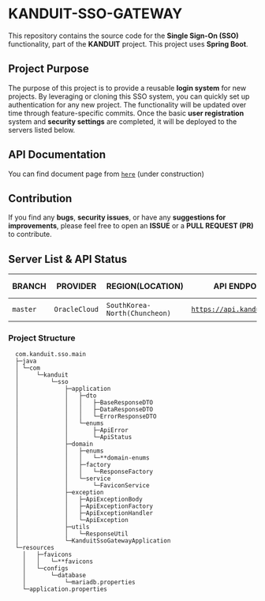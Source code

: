 # KANDUIT-SSO-GATEWAY

This repository contains the source code for the **Single Sign-On (SSO)** functionality, part of the **KANDUIT**
project. This project uses **Spring Boot**.

## Project Purpose

The purpose of this project is to provide a reusable **login system** for new projects. By leveraging or cloning this
SSO system, you can quickly set up authentication for any new project. The functionality will be updated over time
through feature-specific commits. Once the basic **user registration** system and **security settings** are completed,
it will be deployed to the servers listed below.

## API Documentation

You can find document page from [`here`](https://api.kanduit.tech/docs) (under construction)

## Contribution

If you find any **bugs**, **security issues**, or have any **suggestions for improvements**, please feel free to open an
**ISSUE** or a **PULL REQUEST (PR)** to contribute.

## Server List & API Status

| BRANCH   | PROVIDER      | REGION(LOCATION)              | API ENDPOINT                                             | API STATUS                                                                                                                                                                                                 | 
|----------|---------------|-------------------------------|----------------------------------------------------------|------------------------------------------------------------------------------------------------------------------------------------------------------------------------------------------------------------|
| `master` | `OracleCloud` | `SouthKorea-North(Chuncheon)` | [`https://api.kanduit.tech/`](https://api.kanduit.tech/) | ![Website](https://img.shields.io/website?down_color=red&down_message=PREPARING&label=RELEASE%20API&style=for-the-badge&up_color=lightgreen&up_message=ONLINE&url=https%3A%2F%2Fapi.kanduit.tech%2Fstatus) |

### Project Structure

      com.kanduit.sso.main
      ├─java
      │ └─com
      │     └─kanduit
      │         └─sso
      │             ├─application
      │             │   ├─dto
      │             │   │   ├─BaseResponseDTO
      │             │   │   ├─DataResponseDTO
      │             │   │   └─ErrorResponseDTO
      │             │   └─enums
      │             │       ├─ApiError
      │             │       └─ApiStatus
      │             ├─domain
      │             │   ├─enums
      │             │   │   └─**domain-enums
      │             │   ├─factory
      │             │   │   └─ResponseFactory
      │             │   └─service
      │             │       └─FaviconService
      │             ├─exception
      │             │   ├─ApiExceptionBody
      │             │   ├─ApiExceptionFactory
      │             │   ├─ApiExceptionHandler
      │             │   └─ApiException
      │             ├─utils
      │             │   └─ResponseUtil
      │             └─KanduitSsoGatewayApplication
      └─resources
        │   ├─favicons
        │   │   └─**favicons
        │   └─configs
        │       └─database
        │           └─mariadb.properties
        └─application.properties
